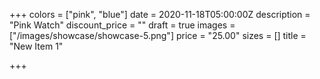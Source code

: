 +++
colors = ["pink", "blue"]
date = 2020-11-18T05:00:00Z
description = "Pink Watch"
discount_price = ""
draft = true
images = ["/images/showcase/showcase-5.png"]
price = "25.00"
sizes = []
title = "New Item 1"

+++
